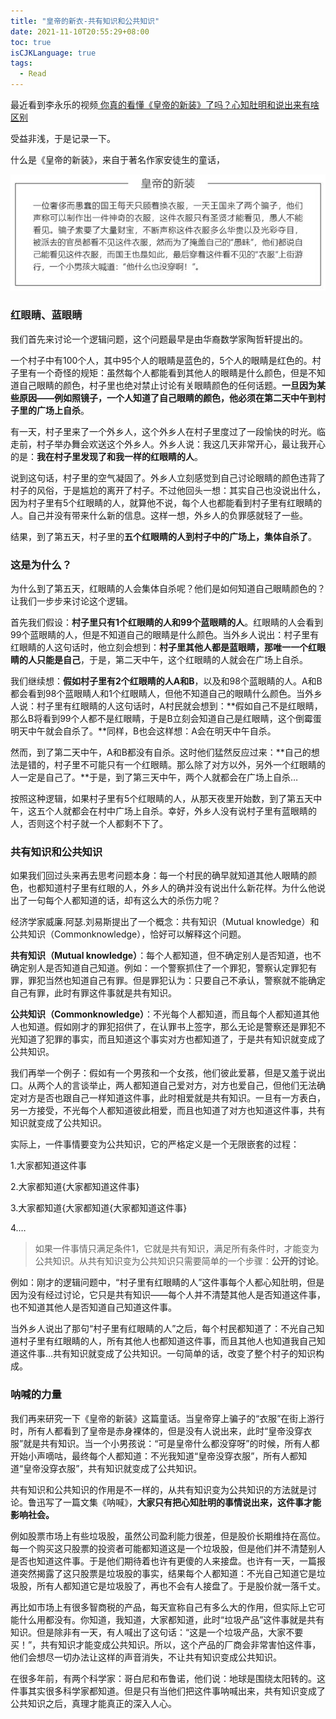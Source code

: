 ```yaml
---
title: "皇帝的新衣-共有知识和公共知识"
date: 2021-11-10T20:55:29+08:00
toc: true
isCJKLanguage: true
tags: 
  - Read
---
```


最近看到李永乐的视频[
你真的看懂《皇帝的新装》了吗？心知肚明和说出来有啥区别 ](https://www.youtube.com/watch?v=b7NZfkqFc6k)

受益非浅，于是记录一下。

什么是《皇帝的新装》，来自于著名作家安徒生的童话，

![img](./皇帝的新衣-共有知识和公共知识.assets/story.jpeg)

### 红眼睛、蓝眼睛

我们首先来讨论一个逻辑问题，这个问题最早是由华裔数学家陶哲轩提出的。

一个村子中有100个人，其中95个人的眼睛是蓝色的，5个人的眼睛是红色的。村子里有一个奇怪的规矩：虽然每个人都能看到其他人的眼睛是什么颜色，但是不知道自己眼睛的颜色，村子里也绝对禁止讨论有关眼睛颜色的任何话题。**一旦因为某些原因——例如照镜子，一个人知道了自己眼睛的颜色，他必须在第二天中午到村子里的广场上自杀**。

有一天，村子里来了一个外乡人，这个外乡人在村子里度过了一段愉快的时光。临走前，村子举办舞会欢送这个外乡人。外乡人说：我这几天非常开心，最让我开心的是：**我在村子里发现了和我一样的红眼睛的人**。

说到这句话，村子里的空气凝固了。外乡人立刻感觉到自己讨论眼睛的颜色违背了村子的风俗，于是尴尬的离开了村子。不过他回头一想：其实自己也没说出什么，因为村子里有5个红眼睛的人，就算他不说，每个人也都能看到村子里有红眼睛的人。自己并没有带来什么新的信息。这样一想，外乡人的负罪感就轻了一些。

结果，到了第五天，村子里的**五个红眼睛的人到村子中的广场上，集体自杀了**。

### 这是为什么？

为什么到了第五天，红眼睛的人会集体自杀呢？他们是如何知道自己眼睛颜色的？让我们一步步来讨论这个逻辑。

首先我们假设：**村子里只有1个红眼睛的人和99个蓝眼睛的人**。红眼睛的人会看到99个蓝眼睛的人，但是不知道自己的眼睛是什么颜色。当外乡人说出：村子里有红眼睛的人这句话时，他立刻会想到：**村子里其他人都是蓝眼睛，那唯一一个红眼睛的人只能是自己**，于是，第二天中午，这个红眼睛的人就会在广场上自杀。

我们继续想：**假如村子里有2个红眼睛的人A和B**，以及和98个蓝眼睛的人。A和B都会看到98个蓝眼睛人和1个红眼睛人，但他不知道自己的眼睛什么颜色。当外乡人说：村子里有红眼睛的人这句话时，A村民就会想到：**假如自己不是红眼睛，那么B将看到99个人都不是红眼睛，于是B立刻会知道自己是红眼睛，这个倒霉蛋明天中午就会自杀了。**同样，B也会这样想：A会在明天中午自杀。

然而，到了第二天中午，A和B都没有自杀。这时他们猛然反应过来：**自己的想法是错的，村子里不可能只有一个红眼睛。那么除了对方以外，另外一个红眼睛的人一定是自己了。**于是，到了第三天中午，两个人就都会在广场上自杀…

按照这种逻辑，如果村子里有5个红眼睛的人，从那天夜里开始数，到了第五天中午，这五个人就都会在村中广场上自杀。幸好，外乡人没有说村子里有蓝眼睛的人，否则这个村子就一个人都剩不下了。

### 共有知识和公共知识

如果我们回过头来再去思考问题本身：每一个村民的确早就知道其他人眼睛的颜色，也都知道村子里有红眼的人，外乡人的确并没有说出什么新花样。为什么他说出了一句每个人都知道的话，却有这么大的杀伤力呢？

经济学家威廉.阿瑟.刘易斯提出了一个概念：共有知识（Mutual knowledge）和公共知识（Commonknowledge），恰好可以解释这个问题。

**共有知识（Mutual knowledge）**：每个人都知道，但不确定别人是否知道，也不确定别人是否知道自己知道。例如：一个警察抓住了一个罪犯，警察认定罪犯有罪，罪犯当然也知道自己有罪。但是罪犯认为：只要自己不承认，警察就不能确定自己有罪，此时有罪这件事就是共有知识。

**公共知识（Commonknowledge）**：不光每个人都知道，而且每个人都知道其他人也知道。假如刚才的罪犯招供了，在认罪书上签字，那么无论是警察还是罪犯不光知道了犯罪的事实，而且知道这个事实对方也都知道了，于是共有知识就变成了公共知识。

我们再举一个例子：假如有一个男孩和一个女孩，他们彼此爱慕，但是又羞于说出口。从两个人的言谈举止，两人都知道自己爱对方，对方也爱自己，但他们无法确定对方是否也跟自己一样知道这件事，此时相爱就是共有知识。一旦有一方表白，另一方接受，不光每个人都知道彼此相爱，而且也知道了对方也知道这件事，共有知识就变成了公共知识。

实际上，一件事情要变为公共知识，它的严格定义是一个无限嵌套的过程：

1.大家都知道这件事

2.大家都知道{大家都知道这件事}

3.大家都知道{大家都知道{大家都知道这件事}

4.…

> 如果一件事情只满足条件1，它就是共有知识，满足所有条件时，才能变为公共知识。从共有知识变为公共知识只需要简单的一个步骤：**公开的讨论**。

例如：刚才的逻辑问题中，“村子里有红眼睛的人”这件事每个人都心知肚明，但是因为没有经过讨论，它只是共有知识——每个人并不清楚其他人是否知道这件事，也不知道其他人是否知道自己知道这件事。

当外乡人说出了那句“村子里有红眼睛的人”之后，每个村民都知道了：不光自己知道村子里有红眼睛的人，所有其他人也都知道这件事，而且其他人也知道我自己知道这件事…共有知识就变成了公共知识。一句简单的话，改变了整个村子的知识构成。

### 呐喊的力量

我们再来研究一下《皇帝的新装》这篇童话。当皇帝穿上骗子的“衣服”在街上游行时，所有人都看到了皇帝是赤身裸体的，但是没有人说出来，此时“皇帝没穿衣服”就是共有知识。当一个小男孩说：“可是皇帝什么都没穿呀”的时候，所有人都开始小声嘀咕，最终每个人都知道：不光我知道“皇帝没穿衣服”，所有人都知道“皇帝没穿衣服”，共有知识就变成了公共知识。

共有知识和公共知识的作用是不一样的，从共有知识变为公共知识的方法就是讨论。鲁迅写了一篇文集《呐喊》，**大家只有把心知肚明的事情说出来，这件事才能影响社会。**

例如股票市场上有些垃圾股，虽然公司盈利能力很差，但是股价长期维持在高位。每一个购买这只股票的投资者可能都知道这是一个垃圾股，但是他们并不清楚别人是否也知道这件事。于是他们期待着也许有更傻的人来接盘。也许有一天，一篇报道突然揭露了这只股票是垃圾股的事实，结果每个人都知道：不光自己知道它是垃圾股，所有人都知道它是垃圾股了，再也不会有人接盘了。于是股价就一落千丈。

再比如市场上有很多智商税的产品，每天宣称自己有多么大的作用，但实际上它可能什么用都没有。你知道，我知道，大家都知道，此时“垃圾产品”这件事就是共有知识。但是除非有一天，有人喊出了这句话：“这是一个垃圾产品，大家不要买！”，共有知识才能变成公共知识。所以，这个产品的厂商会非常害怕这件事，他们会想尽一切办法让这样的声音消失，不让共有知识变成公共知识。

在很多年前，有两个科学家：哥白尼和布鲁诺，他们说：地球是围绕太阳转的。这件事其实很多科学家都知道。但是只有当他们把这件事呐喊出来，共有知识变成了公共知识之后，真理才能真正的深入人心。